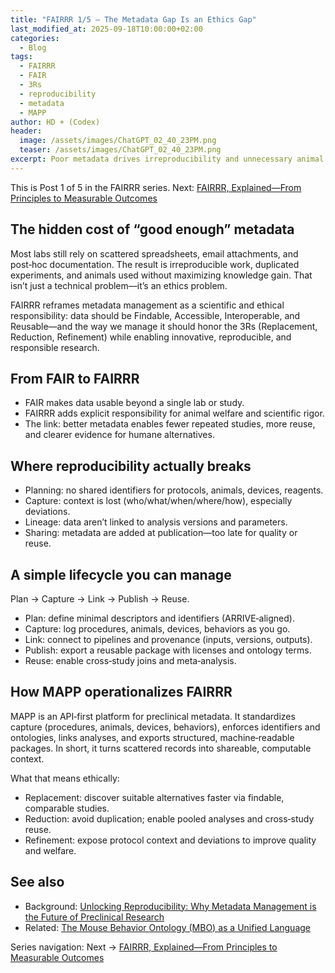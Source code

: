 ```yaml
---
title: "FAIRRR 1/5 — The Metadata Gap Is an Ethics Gap"
last_modified_at: 2025-09-18T10:00:00+02:00
categories:
  - Blog
tags:
  - FAIRRR
  - FAIR
  - 3Rs
  - reproducibility
  - metadata
  - MAPP
author: HD + (Codex)
header:
  image: /assets/images/ChatGPT_02_40_23PM.png
  teaser: /assets/images/ChatGPT_02_40_23PM.png
excerpt: Poor metadata drives irreproducibility and unnecessary animal use. FAIRRR reframes metadata as a scientific and ethical responsibility—and MAPP makes it operational.
---
```


This is Post 1 of 5 in the FAIRRR series. Next: [FAIRRR, Explained—From Principles to Measurable Outcomes](/Blog/fairrr-explained-metrics-outcomes/)

## The hidden cost of “good enough” metadata

Most labs still rely on scattered spreadsheets, email attachments, and post‑hoc documentation. The result is irreproducible work, duplicated experiments, and animals used without maximizing knowledge gain. That isn’t just a technical problem—it’s an ethics problem.

FAIRRR reframes metadata management as a scientific and ethical responsibility: data should be Findable, Accessible, Interoperable, and Reusable—and the way we manage it should honor the 3Rs (Replacement, Reduction, Refinement) while enabling innovative, reproducible, and responsible research.

## From FAIR to FAIRRR

- FAIR makes data usable beyond a single lab or study.
- FAIRRR adds explicit responsibility for animal welfare and scientific rigor.
- The link: better metadata enables fewer repeated studies, more reuse, and clearer evidence for humane alternatives.

## Where reproducibility actually breaks

- Planning: no shared identifiers for protocols, animals, devices, reagents.
- Capture: context is lost (who/what/when/where/how), especially deviations.
- Lineage: data aren’t linked to analysis versions and parameters.
- Sharing: metadata are added at publication—too late for quality or reuse.

## A simple lifecycle you can manage

Plan → Capture → Link → Publish → Reuse.

- Plan: define minimal descriptors and identifiers (ARRIVE‑aligned).
- Capture: log procedures, animals, devices, behaviors as you go.
- Link: connect to pipelines and provenance (inputs, versions, outputs).
- Publish: export a reusable package with licenses and ontology terms.
- Reuse: enable cross‑study joins and meta‑analysis.

## How MAPP operationalizes FAIRRR

MAPP is an API‑first platform for preclinical metadata. It standardizes capture (procedures, animals, devices, behaviors), enforces identifiers and ontologies, links analyses, and exports structured, machine‑readable packages. In short, it turns scattered records into shareable, computable context.

What that means ethically:

- Replacement: discover suitable alternatives faster via findable, comparable studies.
- Reduction: avoid duplication; enable pooled analyses and cross‑study reuse.
- Refinement: expose protocol context and deviations to improve quality and welfare.

## See also

- Background: [Unlocking Reproducibility: Why Metadata Management is the Future of Preclinical Research](/Blog/metadata-reproducibility/)
- Related: [The Mouse Behavior Ontology (MBO) as a Unified Language](/Blog/mbo-unified-language/)

Series navigation: Next → [FAIRRR, Explained—From Principles to Measurable Outcomes](/Blog/fairrr-explained-metrics-outcomes/)


